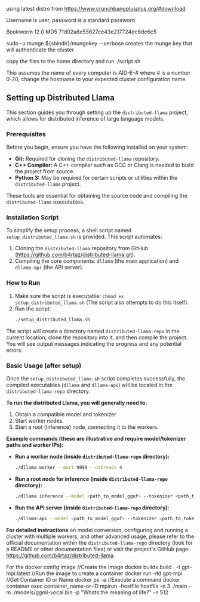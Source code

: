 using latest distro from https://www.crunchbangplusplus.org/#download

Username is user, password is a standard password

Bookworm 12.0 MD5 71d02a8e55627ce43e217724dc6de6c5

sudo -u munge ${sbindir}/mungekey --verbose creates the munge.key that will authenticate the cluster

copy the files to the home directory and run ./script.sh

This assumes the name of every computer is AID-E-# where # is a number 0-20, change the hostname to your expected cluster configuration name.

## Setting up Distributed Llama

This section guides you through setting up the `distributed-llama` project, which allows for distributed inference of large language models.

### Prerequisites

Before you begin, ensure you have the following installed on your system:
*   **Git:** Required for cloning the `distributed-llama` repository.
*   **C++ Compiler:** A C++ compiler such as GCC or Clang is needed to build the project from source.
*   **Python 3:** May be required for certain scripts or utilities within the `distributed-llama` project.

These tools are essential for obtaining the source code and compiling the `distributed-llama` executables.

### Installation Script

To simplify the setup process, a shell script named `setup_distributed_llama.sh` is provided. This script automates:
1.  Cloning the `distributed-llama` repository from GitHub (https://github.com/b4rtaz/distributed-llama.git).
2.  Compiling the core components: `dllama` (the main application) and `dllama-api` (the API server).

### How to Run

1.  Make sure the script is executable: `chmod +x setup_distributed_llama.sh` (The script also attempts to do this itself).
2.  Run the script:
    ```bash
    ./setup_distributed_llama.sh
    ```
The script will create a directory named `distributed-llama-repo` in the current location, clone the repository into it, and then compile the project. You will see output messages indicating the progress and any potential errors.

### Basic Usage (after setup)

Once the `setup_distributed_llama.sh` script completes successfully, the compiled executables (`dllama` and `dllama-api`) will be located in the `distributed-llama-repo` directory.

**To run the distributed Llama, you will generally need to:**
1.  Obtain a compatible model and tokenizer.
2.  Start worker nodes.
3.  Start a root (inference) node, connecting it to the workers.

**Example commands (these are illustrative and require model/tokenizer paths and worker IPs):**

*   **Run a worker node (inside `distributed-llama-repo` directory):**
    ```bash
    ./dllama worker --port 9999 --nthreads 4
    ```
*   **Run a root node for inference (inside `distributed-llama-repo` directory):**
    ```bash
    ./dllama inference --model <path_to_model_gguf> --tokenizer <path_to_tokenizer> --workers <worker_ip:port>
    ```
*   **Run the API server (inside `distributed-llama-repo` directory):**
    ```bash
    ./dllama-api --model <path_to_model_gguf> --tokenizer <path_to_tokenizer> --host 0.0.0.0 --port 8080
    ```

**For detailed instructions** on model conversion, configuring and running a cluster with multiple workers, and other advanced usage, please refer to the official documentation within the `distributed-llama-repo` directory (look for a README or other documentation files) or visit the project's GitHub page: https://github.com/b4rtaz/distributed-llama.

For the docker config image
//Create the Image
docker buildx build . -t gpt-mpi:latest
//Run the image to create a container
docker run -itd gpt-mpi
//Get Container ID or Name
docker ps -a
//Execute a command
docker container exec container_name-or-ID mpirun -hostfile hostfile -n 3 ./main -m ./models/ggml-vocal.bin -p "Whats the meaning of life?" -n 512
